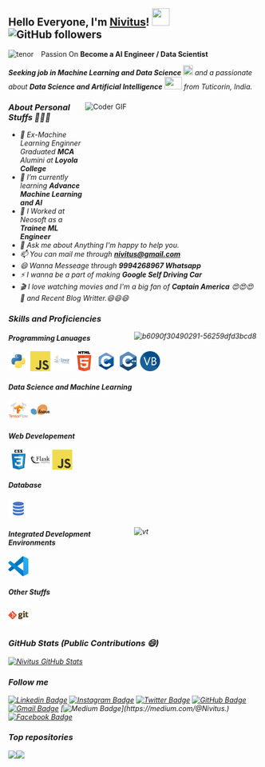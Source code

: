 ## Hello Everyone, I'm [Nivitus](http://nivitus.herokuapp.com/)! <img src="https://raw.githubusercontent.com/TheDudeThatCode/TheDudeThatCode/master/Assets/Hi.gif" width=35 height=35> ![GitHub followers](https://img.shields.io/github/followers/Nivitus?style=social)


<a href="https://imgbb.com/"><img src="https://i.ibb.co/J2mnGfT/tenor.gif" alt="tenor" border="0" align="left" height="13%" width ="13%" border="0"></a> Passion On **Become a AI Engineer / Data Scientist**

<p>
  <em>
     <b>Seeking job in Machine Learning and Data Science </b> <code><img src="https://img.icons8.com/color/48/000000/teenager-male.png"/ width=20 height=20></code> and a passionate about <b>Data Science and Artificial Intelligence</b> <img src="https://raw.githubusercontent.com/TheDudeThatCode/TheDudeThatCode/master/Assets/Developer.gif" width=35 height=25> from Tuticorin, India.
  </em>
 </p>

<img align="right" alt="Coder GIF" height=250 width=350 src="https://magiccopy.xyz/assets/images/hadder.gif" />

<em>
  
### About Personal Stuffs  🌟🌟🌟
  
- 🔭 Ex-Machine Learning Enginner Graduated **MCA** Alumini at **Loyola College** 
- 🌱 I’m currently learning **Advance Machine Learning and AI**
- 🤔 I Worked at Neosoft as a **Trainee ML Engineer** 
- 💬 Ask me about Anything I'm happy to help you.
- 📫 You can mail me through **nivitus@gmail.com**
- 😄 Wanna Messeage through **9994268967 Whatsapp**
- ⚡ I wanna be a part of making **Google Self Driving Car**
- 🎬 I love watching movies and I'm a big fan of **Captain America** 😍😍😍 🦸 and Recent Blog Writter.😄😄😄
  
### Skills and Proficiencies

<a href="https://imgbb.com/"><img src="https://i.ibb.co/ZK751WX/b6090f30490291-56259dfd3bcd8.gif" align="right" alt="b6090f30490291-56259dfd3bcd8" height="50%" width ="50%" border="0"></a>
#### Programming Lanuages

<code><img height="40" src="https://raw.githubusercontent.com/github/explore/80688e429a7d4ef2fca1e82350fe8e3517d3494d/topics/python/python.png" title="python"></code>
<code><img height="40" src="https://raw.githubusercontent.com/github/explore/80688e429a7d4ef2fca1e82350fe8e3517d3494d/topics/javascript/javascript.png" title="javascript"></code>
<code><img height="40" src="https://raw.githubusercontent.com/github/explore/80688e429a7d4ef2fca1e82350fe8e3517d3494d/topics/java/java.png" title="java"></code>
<code><img height="40" src="https://raw.githubusercontent.com/github/explore/80688e429a7d4ef2fca1e82350fe8e3517d3494d/topics/html/html.png" title="html"></code>
<code><img height="40" src="https://raw.githubusercontent.com/github/explore/80688e429a7d4ef2fca1e82350fe8e3517d3494d/topics/c/c.png" title="C"></code>
<code><img height="40" src="https://raw.githubusercontent.com/github/explore/80688e429a7d4ef2fca1e82350fe8e3517d3494d/topics/cpp/cpp.png" title="C++"></code>
<code><img height="40" src="https://raw.githubusercontent.com/github/explore/80688e429a7d4ef2fca1e82350fe8e3517d3494d/topics/visual-basic/visual-basic.png" title="VB"></code>

#### Data Science and Machine Learning
<code><img height="40" src="https://raw.githubusercontent.com/github/explore/80688e429a7d4ef2fca1e82350fe8e3517d3494d/topics/tensorflow/tensorflow.png" title="Tensorflow"></code>
<code><img height="40" src="https://raw.githubusercontent.com/github/explore/80688e429a7d4ef2fca1e82350fe8e3517d3494d/topics/scikit-learn/scikit-learn.png" title="scikit-learn"></code>

#### Web Developement

<code><img height="40" src="https://raw.githubusercontent.com/github/explore/80688e429a7d4ef2fca1e82350fe8e3517d3494d/topics/css/css.png" title="css"></code>
<code><img height="40" src="https://raw.githubusercontent.com/github/explore/80688e429a7d4ef2fca1e82350fe8e3517d3494d/topics/flask/flask.png" title="flask"></code>
<code><img height="40" src="https://raw.githubusercontent.com/github/explore/80688e429a7d4ef2fca1e82350fe8e3517d3494d/topics/javascript/javascript.png" title="javascript"></code>

#### Database
<code><img height="40" src="https://raw.githubusercontent.com/github/explore/80688e429a7d4ef2fca1e82350fe8e3517d3494d/topics/sql/sql.png" title="sql"></code>

<a href="https://medium.com/@Nivitus."><img src="https://i.ibb.co/0K7LfWW/vt.gif" alt="vt" align="right" height="50%" width ="50%" border="0"></a>

#### Integrated Development Environments
<code><img height="40" src="https://raw.githubusercontent.com/github/explore/80688e429a7d4ef2fca1e82350fe8e3517d3494d/topics/visual-studio-code/visual-studio-code.png" title="vscode"></code>

#### Other Stuffs

<code><img height="40" src="https://raw.githubusercontent.com/github/explore/80688e429a7d4ef2fca1e82350fe8e3517d3494d/topics/git/git.png" title="git"></code>

### GitHub Stats (Public Contributions 😄)

<p align="left">
<a href="https://github.com/Nivitus"> <img align="center" src="https://github-readme-stats.vercel.app/api?username=Nivitus&show_icons=true&title_color=ffc857&icon_color=8ac926&text_color=daf7dc&bg_color=151515" alt="Nivitus GitHub Stats"></a>
</p> 

### Follow me

[![Linkedin Badge](https://img.shields.io/badge/-Nivitus-blue?style=flat-circle&logo=Linkedin&logoColor=white&link=https://www.linkedin.com/in/nivitus-fernandez-999a6815b/)](https://www.linkedin.com/in/nivitus-fernandez-999a6815b/) [![Instagram Badge](https://img.shields.io/badge/-Nivitus-e02c73?style=flat-circle&labelColor=e02c73&logo=Instagram&logoColor=white&link=https://www.instagram.com/nivitus_fernandez/?hl=en)](https://www.instagram.com/nivitus_fernandez/?hl=en) [![Twitter Badge](https://img.shields.io/badge/-Nivitus-1ca0f1?style=flat-circle&labelColor=1ca0f1&logo=twitter&logoColor=white&link=https://twitter.com/NivitusFdz)](https://twitter.com/NivitusFdz) [![GitHub Badge](https://img.shields.io/badge/-@Nivitus-24292e?style=flat-circle&labelColor=24292e&logo=github&logoColor=white&link=https://github.com/Nivitus)](https://github.com/Nivitus) [![Gmail Badge](https://img.shields.io/badge/-Nivitus-d54b3d?style=flat-circle&labelColor=d54b3d&logo=gmail&logoColor=white&link=mailto:nivitus@gmail.com)](mailto:nivitus@gmail.com) [![Medium Badge](https://img.shields.io/badge/-Nivitus-d54b3d?style=flat-circle&labelColor=d54b3d&logo=medium&logoColor=white&link=https://medium.com/@Nivitus.)](https://medium.com/@Nivitus.) [![Facebook Badge](https://img.shields.io/badge/-Nivitus-d54b3d?style=flat-circle&labelColor=d54b3d&logo=facebook&logoColor=white&link=https://www.facebook.com/profile.php?id=100004639637591)](https://www.facebook.com/profile.php?id=100004639637591)

### Top repositories

<p align="center">
  
<a href="https://github.com/Nivitus/Machine-Learning-Projects">
  <img align="left" src="https://github-readme-stats.vercel.app/api/pin/?username=Nivitus&repo=Machine-Learning-Projects&title_color=#808080&icon_color=#808080&text_color=#808080&bg_color=#808080%22%20/%3E" />
</a>

</p> 
  
 <p align="right">
  
<a href="https://github.com/Nivitus/My-Final-Year-Mini-Project-Car-Brand-Classification-using-CNN-">
  <img align="left" src="https://github-readme-stats.vercel.app/api/pin/?username=Nivitus&repo=My-Final-Year-Mini-Project-Car-Brand-Classification-using-CNN-&title_color=#808080&icon_color=#808080&text_color=#808080&bg_color=#808080%22%20/%3E" />
</a>

</p> 
